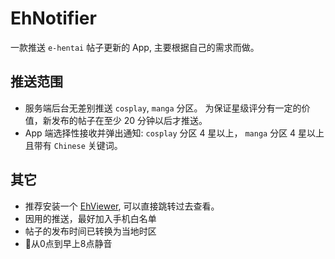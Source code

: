 # EhNotifier

一款推送 `e-hentai` 帖子更新的 App,  主要根据自己的需求而做。

## 推送范围

* 服务端后台无差别推送 `cosplay`, `manga` 分区。 为保证星级评分有一定的价值，新发布的帖子在至少 20 分钟以后才推送。
* App 端选择性接收并弹出通知: `cosplay` 分区 4 星以上， `manga` 分区 4 星以上且带有 `Chinese` 关键词。

## 其它

* 推荐安装一个 [EhViewer](https://github.com/seven332/EhViewer), 可以直接跳转过去查看。
* 因用的推送，最好加入手机白名单
* 帖子的发布时间已转换为当地时区
* 从0点到早上8点静音
